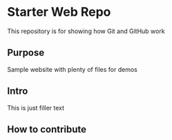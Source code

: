# Starter Web Repo

This repository is for showing how Git and GitHub work

## Purpose

Sample website with plenty of files for demos

## Intro
This is just filler text 
## How to contribute